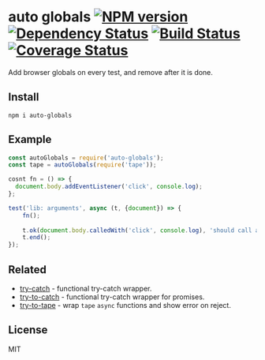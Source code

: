 # auto globals [![NPM version][NPMIMGURL]][NPMURL] [![Dependency Status][DependencyStatusIMGURL]][DependencyStatusURL] [![Build Status][BuildStatusIMGURL]][BuildStatusURL] [![Coverage Status][CoverageIMGURL]][CoverageURL]

[NPMIMGURL]:                https://img.shields.io/npm/v/auto-globals.svg?style=flat&longCache=true
[BuildStatusIMGURL]:        https://img.shields.io/travis/coderaiser/auto-globals/master.svg?style=flat&longCache=true
[DependencyStatusIMGURL]:   https://img.shields.io/david/coderaiser/auto-globals.svg?style=flat&longCache=true
[NPMURL]:                   https://npmjs.org/package/auto-globals "npm"
[BuildStatusURL]:           https://travis-ci.org/coderaiser/auto-globals  "Build Status"
[DependencyStatusURL]:      https://david-dm.org/coderaiser/auto-globals "Dependency Status"

[CoverageURL]:              https://coveralls.io/github/coderaiser/auto-globals?branch=master
[CoverageIMGURL]:           https://coveralls.io/repos/coderaiser/auto-globals/badge.svg?branch=master&service=github

Add browser globals on every test, and remove after it is done.

## Install

```
npm i auto-globals
```

## Example

```js
const autoGlobals = require('auto-globals');
const tape = autoGlobals(require('tape'));

cosnt fn = () => {
  document.body.addEventListener('click', console.log);
};

test('lib: arguments', async (t, {document}) => {
    fn();
    
    t.ok(document.body.calledWith('click', console.log), 'should call addEventListener');
    t.end();
});
```

## Related

- [try-catch](https://github.com/coderaiser/try-catch "TryCatch") - functional try-catch wrapper.
- [try-to-catch](https://github.com/coderaiser/try-to-catch "TryToCatch") - functional try-catch wrapper for promises.
- [try-to-tape](https://github.com/coderaiser/try-to-tape "try-to-tape") - wrap `tape` `async` functions and show error on reject.

## License

MIT

